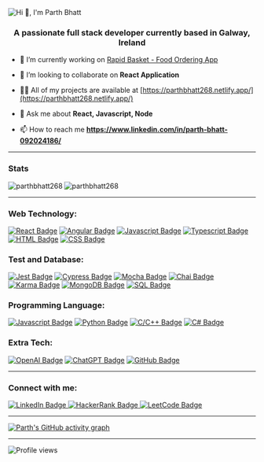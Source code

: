 <img src="https://github.com/user-attachments/assets/3dc21cd6-0ff9-4c6c-bd84-5c86720d8479" alt="Hi 👋, I'm Parth Bhatt" align="center">

<h3 align="center">A passionate full stack developer currently based in Galway, Ireland</h3>

- 🔭 I’m currently working on [Rapid Basket - Food Ordering App](https://rapidbasket.d36kd6dzveqmfl.amplifyapp.com/)

- 👯 I’m looking to collaborate on **React Application**

- 👨‍💻 All of my projects are available at [https://parthbhatt268.netlify.app/](https://parthbhatt268.netlify.app/)

- 💬 Ask me about **React, Javascript, Node**

- 📫 How to reach me **https://www.linkedin.com/in/parth-bhatt-092024186/**

<hr>

<h3 align="left">Stats</h3>

<p><img align="left" src="https://github-readme-stats.vercel.app/api/top-langs?username=parthbhatt268&show_icons=true&locale=en&layout=compact" alt="parthbhatt268" /></p>
<p><img align="center" src="https://github-readme-streak-stats.herokuapp.com/?user=parthbhatt268&" alt="parthbhatt268" /></p>

<hr>

<h3 align="left">Web Technology:</h3>
<a href="#"><img src="https://img.shields.io/badge/-React-61DBFB?style=for-the-badge&labelColor=black&logo=react&logoColor=61DBFB" alt="React Badge"></a>
<a href="#"><img src="https://img.shields.io/badge/-Angular-DD0031?style=for-the-badge&labelColor=black&logo=angular&logoColor=DD0031" alt="Angular Badge"></a>
<a href="#"><img src="https://img.shields.io/badge/-Javascript-F0DB4F?style=for-the-badge&labelColor=black&logo=javascript&logoColor=F0DB4F" alt="Javascript Badge"></a>
<a href="#"><img src="https://img.shields.io/badge/-Typescript-007acc?style=for-the-badge&labelColor=black&logo=typescript&logoColor=007acc" alt="Typescript Badge"></a>
<a href="#"><img src="https://img.shields.io/badge/-HTML-E34F26?style=for-the-badge&labelColor=black&logo=html5&logoColor=E34F26" alt="HTML Badge"></a>
<a href="#"><img src="https://img.shields.io/badge/-CSS-1572B6?style=for-the-badge&labelColor=black&logo=css3&logoColor=1572B6" alt="CSS Badge"></a>

<h3 align="left">Test and Database:</h3>
<a href="#"><img src="https://img.shields.io/badge/-Jest-C21325?style=for-the-badge&labelColor=black&logo=jest&logoColor=C21325" alt="Jest Badge"></a>
<a href="#"><img src="https://img.shields.io/badge/-Cypress-17202C?style=for-the-badge&labelColor=black&logo=cypress&logoColor=17202C" alt="Cypress Badge"></a>
<a href="#"><img src="https://img.shields.io/badge/-Mocha-8D6748?style=for-the-badge&labelColor=black&logo=mocha&logoColor=8D6748" alt="Mocha Badge"></a>
<a href="#"><img src="https://img.shields.io/badge/-Chai-A30701?style=for-the-badge&labelColor=black&logo=chai&logoColor=A30701" alt="Chai Badge"></a>
<a href="#"><img src="https://img.shields.io/badge/-Karma-3776AB?style=for-the-badge&labelColor=black&logo=karma&logoColor=3776AB" alt="Karma Badge"></a>
<a href="#"><img src="https://img.shields.io/badge/-MongoDB-47A248?style=for-the-badge&labelColor=black&logo=mongodb&logoColor=47A248" alt="MongoDB Badge"></a>
<a href="#"><img src="https://img.shields.io/badge/-SQL-CC2927?style=for-the-badge&labelColor=black&logo=microsoft-sql-server&logoColor=CC2927" alt="SQL Badge"></a>


<h3 align="left">Programming Language:</h3>
<a href="#"><img src="https://img.shields.io/badge/-Javascript-F0DB4F?style=for-the-badge&labelColor=black&logo=javascript&logoColor=F0DB4F" alt="Javascript Badge"></a>
<a href="#"><img src="https://img.shields.io/badge/-Python-3776AB?style=for-the-badge&labelColor=black&logo=python&logoColor=3776AB" alt="Python Badge"></a>
<a href="#"><img src="https://img.shields.io/badge/-C/C++-00599C?style=for-the-badge&labelColor=black&logo=c&logoColor=00599C" alt="C/C++ Badge"></a>
<a href="#"><img src="https://img.shields.io/badge/-C%23-239120?style=for-the-badge&labelColor=black&logo=c-sharp&logoColor=239120" alt="C# Badge"></a>

<h3 align="left">Extra Tech:</h3>
<a href="#"><img src="https://img.shields.io/badge/-OpenAI-412991?style=for-the-badge&labelColor=black&logo=openai&logoColor=412991" alt="OpenAI Badge"></a>
<a href="#"><img src="https://img.shields.io/badge/-ChatGPT-00C7B7?style=for-the-badge&labelColor=black&logo=chatgpt&logoColor=00C7B7" alt="ChatGPT Badge"></a>
<a href="#"><img src="https://img.shields.io/badge/-GitHub-181717?style=for-the-badge&labelColor=black&logo=github&logoColor=181717" alt="GitHub Badge"></a>

<hr>

<h3 align="left">Connect with me:</h3>
<a href="https://www.linkedin.com/in/parth-bhatt-092024186/" target="_blank">
    <img src="https://img.shields.io/badge/-LinkedIn-0A66C2?style=for-the-badge&labelColor=black&logo=linkedin&logoColor=0A66C2" alt="LinkedIn Badge">
</a>
<a href="https://www.hackerrank.com/@parthbhatt_268" target="_blank">
    <img src="https://img.shields.io/badge/-HackerRank-2EC866?style=for-the-badge&labelColor=black&logo=hackerrank&logoColor=2EC866" alt="HackerRank Badge">
</a>
<a href="https://www.leetcode.com/parth_bhatt" target="_blank">
    <img src="https://img.shields.io/badge/-LeetCode-FFA116?style=for-the-badge&labelColor=black&logo=leetcode&logoColor=FFA116" alt="LeetCode Badge">
</a>

<hr>

[![Parth's GitHub activity graph](https://github-readme-activity-graph.vercel.app/graph?username=parthbhatt268&theme=github)](https://github.com/ashutosh00710/github-readme-activity-graph)

<hr>

![Profile views](https://komarev.com/ghpvc/?username=parthbhatt268&color=A020F0)

